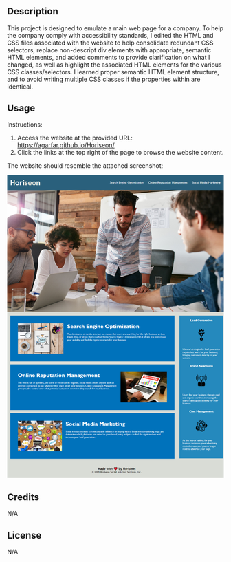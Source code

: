 # <Horiseon>

## Description

This project is designed to emulate a main web page for a company. To help the company comply with accessibility standards, I edited the HTML and CSS files associated with the website to help consolidate redundant CSS selectors, replace non-descript div elements with appropriate, semantic HTML elements, and added comments to provide clarification on what I changed, as well as highlight the associated HTML elements for the various CSS classes/selectors. I learned proper semantic HTML element structure, and to avoid writing multiple CSS classes if the properties within are identical. 

## Usage

Instructions: 
1. Access the website at the provided URL: https://agarfar.github.io/Horiseon/
2. Click the links at the top right of the page to browse the website content.

The website should resemble the attached screenshot:

![Horiseon Screenshot](assets/images/screenshot.png)

## Credits

N/A

## License

N/A
